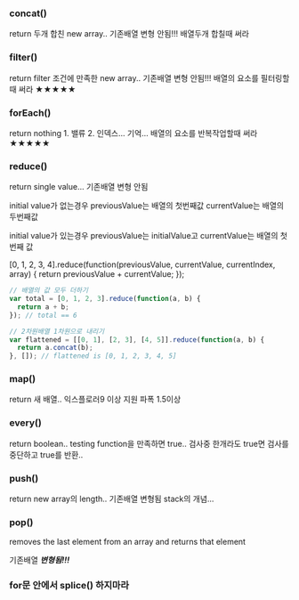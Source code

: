### concat() 

return 두개 합친 new array.. 기존배열 변형 안됨!!! 배열두개 합칠때 써라

### filter() 

return filter 조건에 만족한 new array.. 기존배열 변형 안됨!!! 배열의 요소를 필터링할때 써라 ★★★★★

### forEach() 

return nothing 1. 밸류 2. 인덱스... 기억... 배열의 요소를 반복작업할때 써라 ★★★★★

### reduce() 

return single value... 기존배열 변형 안됨

initial value가 없는경우 previousValue는 배열의 첫번째값 currentValue는 배열의 두번째값

initial value가 있는경우 previousValue는 initialValue고 currentValue는 배열의 첫번째 값

[0, 1, 2, 3, 4].reduce(function(previousValue, currentValue, currentIndex, array) {
  return previousValue + currentValue;
});

```javascript
// 배열의 값 모두 더하기
var total = [0, 1, 2, 3].reduce(function(a, b) {
  return a + b;
}); // total == 6

// 2차원배열 1차원으로 내리기
var flattened = [[0, 1], [2, 3], [4, 5]].reduce(function(a, b) {
  return a.concat(b);
}, []); // flattened is [0, 1, 2, 3, 4, 5]
```

### map() 

return 새 배열..  익스플로러9 이상 지원 파폭 1.5이상

### every() 

return boolean.. testing function을 만족하면 true.. 검사중 한개라도 true면 검사를 중단하고 true를 반환..

### push() 

return new array의 length.. 기존배열 변형됨 stack의 개념...

### pop()

removes the last element from an array and returns that element

기존배열 ***변형됨!!!***

### for문 안에서 splice() 하지마라
